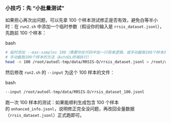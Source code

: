 ### 小技巧：先 “小批量测试”

如果担心再次出问题，可以先拿 100 个样本测试修正是否有效，避免白等半小时：在 `run2.sh` 中添加一个临时参数（假设你的输入是 `rrsis_dataset.jsonl`），先跑前 100 个样本：

bash

```bash
# 临时添加 --max-samples 100（需要你在代码中加一行简单逻辑，或手动截取100个样本的JSONL）
# 手动截取100个样本的方法（AutoDL终端执行）：
head -n 100 /root/autodl-tmp/data/RRSIS-D/rrsis_dataset.jsonl > /root/autodl-tmp/data/RRSIS-D/rrsis_dataset_100.jsonl
```

然后修改 `run2.sh` 的 `--input` 为这个 100 样本的文件：

bash

```bash
--input /root/autodl-tmp/data/RRSIS-D/rrsis_dataset_100.jsonl
```

跑一次 100 样本的测试：如果能顺利生成包含 100 个样本的 `enhanced_info.jsonl`，说明修正完全没问题，再改回全量数据（`rrsis_dataset.jsonl`）正式跑即可。